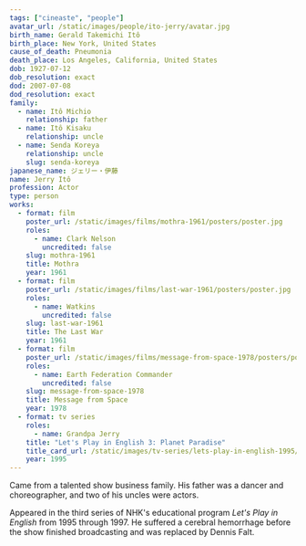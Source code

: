 ```yaml
---
tags: ["cineaste", "people"]
avatar_url: /static/images/people/ito-jerry/avatar.jpg
birth_name: Gerald Takemichi Itô
birth_place: New York, United States
cause_of_death: Pneumonia
death_place: Los Angeles, California, United States
dob: 1927-07-12
dob_resolution: exact
dod: 2007-07-08
dod_resolution: exact
family:
  - name: Itô Michio
    relationship: father
  - name: Itô Kisaku
    relationship: uncle
  - name: Senda Koreya
    relationship: uncle
    slug: senda-koreya
japanese_name: ジェリー・伊藤
name: Jerry Itô
profession: Actor
type: person
works:
  - format: film
    poster_url: /static/images/films/mothra-1961/posters/poster.jpg
    roles:
      - name: Clark Nelson
        uncredited: false
    slug: mothra-1961
    title: Mothra
    year: 1961
  - format: film
    poster_url: /static/images/films/last-war-1961/posters/poster.jpg
    roles:
      - name: Watkins
        uncredited: false
    slug: last-war-1961
    title: The Last War
    year: 1961
  - format: film
    poster_url: /static/images/films/message-from-space-1978/posters/poster.jpg
    roles:
      - name: Earth Federation Commander
        uncredited: false
    slug: message-from-space-1978
    title: Message from Space
    year: 1978
  - format: tv series
    roles:
      - name: Grandpa Jerry
    title: "Let's Play in English 3: Planet Paradise"
    title_card_url: /static/images/tv-series/lets-play-in-english-1995/title-cards/Screenshot%202025-08-18%20at%209.30.15%20PM.png
    year: 1995
---
```


Came from a talented show business family. His father was a dancer and
choreographer, and two of his uncles were actors.

Appeared in the third series of NHK's educational program <i>Let's Play in
English</i> from 1995 through 1997. He suffered a cerebral hemorrhage before the
show finished broadcasting and was replaced by Dennis Falt.
